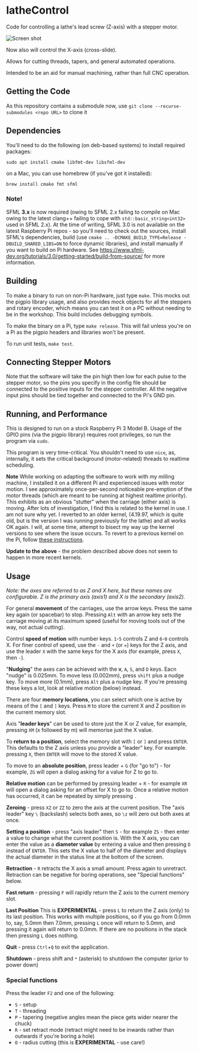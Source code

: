 # latheControl
Code for controlling a lathe's lead screw (Z-axis) with a stepper motor.

![Screen shot](https://www.martyndavis.com/wp-content/uploads/2020/10/lc.png "")

Now also will control the X-axis (cross-slide).

Allows for cutting threads, tapers, and general automated operations.

Intended to be an aid for manual machining, rather than full CNC operation.

## Getting the Code

As this repository contains a submodule now, use `git clone --recurse-submodules <repo URL>` to clone it

## Dependencies

You'll need to do the following (on deb-based systems) to install required packages:

    sudo apt install cmake libfmt-dev libsfml-dev

on a Mac, you can use homebrew (if you've got it installed):

    brew install cmake fmt sfml

### Note!
SFML **3.x** is now required (owing to SFML 2.x failing to compile on Mac owing to the latest clang++ failing to cope with `std::basic_string<int32>` used in SFML 2.x). At the time of writing, SFML 3.0 is not available on the latest Raspberry Pi repos - so you'll need to check out the sources, install SFML's dependencies, build (use `cmake .. -DCMAKE_BUILD_TYPE=Release -DBUILD_SHARED_LIBS=ON` to force dynamic libraries), and install manually if you want to build on Pi hardware. See https://www.sfml-dev.org/tutorials/3.0/getting-started/build-from-source/ for more information.

## Building

To make a binary to run on non-Pi hardware, just type `make`. This mocks out the pigpio library usage, and also provides mock objects for all the steppers and rotary encoder, which means you can test it on a PC without needing to be in the workshop. This build includes debugging symbols.

To make the binary on a Pi, type `make release`. This will fail unless you're on a Pi as the pigpio headers and libraries won't be present.

To run unit tests, `make test`.

## Connecting Stepper Motors
Note that the software will take the pin high then low for each pulse to the stepper motor, so the pins you specify in the config file should be connected to the positive inputs for the stepper controller. All the negative input pins should be tied together and connected to the Pi's GND pin.

## Running, and Performance
This is designed to run on a stock Raspberry Pi 3 Model B. Usage of the GPIO pins (via the pigpio library) requires root privileges, so run the program via `sudo`.

This program is very time-critical. You shouldn't need to use `nice`, as, internally, it sets the critical background (motor-related) threads to realtime scheduling.

**Note** While working on adapting the software to work with my milling machine, I installed it on a different Pi and experienced issues with motor motion. I see approximately once-per-second noticeable pre-emption of the motor threads (which are meant to be running at highest realtime priority). This exhibits as an obvious "stutter" when the carriage (either axis) is moving. After lots of investigation, I find this is related to the kernel in use. I am not sure why yet. I reverted to an older kernel, (4.19.97, which is quite old, but is the version I was running previously for the lathe) and all works OK again. I will, at some time, attempt to bisect my way up the kernel versions to see where the issue occurs. To revert to a previous kernel on the Pi, follow [these instructions](https://isahatipoglu.com/2015/09/29/how-to-upgrade-or-downgrade-raspberrypis-kernel-servoblaster-problem-raspberry-pi2/).

**Update to the above** - the problem described above does not seem to happen in more recent kernels.

## Usage
*Note: the axes are referred to as Z and X here, but these names are configurable. Z is the primary axis (axis1) and X is the secondary (axis2).*

For general **movement** of the carriages, use the arrow keys. Press the same key again (or spacebar) to stop. Pressing `Alt` with an arrow key sets the carriage moving at its maximum speed (useful for moving tools out of the way, not actual cutting).

Control **speed of motion** with number keys. `1`-`5` controls Z and `6`-`0` controls X. For finer control of speed, use the `-` and `+` (or `=`) keys for the Z axis, and use the leader `X` with the same keys for the X axis (for example, press `X`, then `-`).

"**Nudging**" the axes can be achieved with the `W`, `A`, `S`, and `D` keys. Eacn "nudge" is 0.025mm. To move less (0.002mm), press `shift` plus a nudge key. To move more (0.1mm), press `Alt` plus a nudge key. If you're pressing these keys a lot, look at relative motion (below) instead.

There are four **memory locations**, you can select which one is active by means of the `[` and `]` keys. Press `M` to store the current X and Z position in the current memory slot.

Axis "**leader keys**" can be used to store just the X or Z value, for example, pressing `XM` (x followed by m) will memorise just the X value.

To **return to a position**, select the memory slot with `[` or `]` and press `ENTER`. This defaults to the Z axis unless you provide a "leader" key. For example. pressing `X`, then `ENTER` will move to the stored X value.

To move to an **absolute position**, press leader + `G` (for "go to") - for example, `ZG` will open a dialog asking for a value for Z to go to.

**Relative motion** can be performed by pressing leader + `R` - for example `XR` will open a dialog asking for an offset for X to go to. Once a relative motion has occurred, it can be repeated by simply pressing `.`

**Zeroing** - press `XZ` or `ZZ` to zero the axis at the current position. The "axis leader" key `\` (backslash) selects both axes, so `\z` will zero out both axes at once.

**Setting a position** - press "axis leader" then `S` - for example `ZS` - then enter a value to change what the current position is. With the X axis, you can enter the value as a **diameter value** by entering a value and then pressing `D` instead of `ENTER`. This sets the X value to half of the diameter and displays the actual diameter in the status line at the bottom of the screen.

**Retraction** - `R` retracts the X axis a small amount. Press again to unretract. Retraction can be negative for boring operations, see "Special functions" below.

**Fast return** - pressing `F` will rapidly return the Z axis to the current memory slot.

**Last Position** This is **EXPERIMENTAL** - press `L` to return the Z axis (only) to its last position. This works with multiple positions, so if you go from 0.0mm to, say, 5.0mm then 7.0mm, pressing `L` once will return to 5.0mm, and pressing it again will return to 0.0mm. If there are no positions in the stack then pressing `L` does nothing.

**Quit** - press `Ctrl`+`Q` to exit the application.

**Shutdown** - press shift and `*` (asterisk) to shutdown the computer (prior to power down)

### Special functions
Press the leader `F2` and one of the following:
* `S` - setup
* `T` - threading
* `P` - tapering (negative angles mean the piece gets wider nearer the chuck)
* `R` - set retract mode (retract might need to be inwards rather than outwards if you're boring a hole)
* `O` - radius cutting (this is **EXPERIMENTAL** - use care!)
